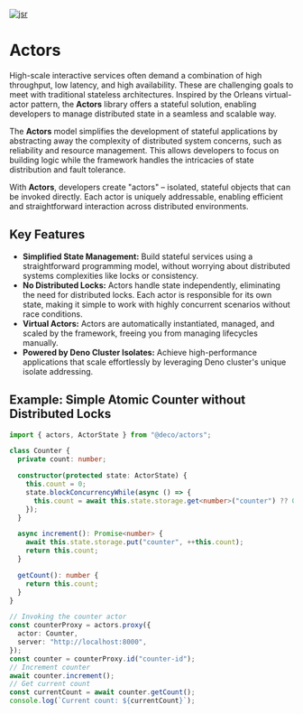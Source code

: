 <a href="https://jsr.io/@deco/actors" target="_blank"><img alt="jsr" src="https://jsr.io/badges/@deco/actors" /></a>

# Actors

High-scale interactive services often demand a combination of high throughput,
low latency, and high availability. These are challenging goals to meet with
traditional stateless architectures. Inspired by the Orleans virtual-actor
pattern, the **Actors** library offers a stateful solution, enabling developers
to manage distributed state in a seamless and scalable way.

The **Actors** model simplifies the development of stateful applications by
abstracting away the complexity of distributed system concerns, such as
reliability and resource management. This allows developers to focus on building
logic while the framework handles the intricacies of state distribution and
fault tolerance.

With **Actors**, developers create "actors" – isolated, stateful objects that
can be invoked directly. Each actor is uniquely addressable, enabling efficient
and straightforward interaction across distributed environments.

## Key Features

- **Simplified State Management:** Build stateful services using a
  straightforward programming model, without worrying about distributed systems
  complexities like locks or consistency.
- **No Distributed Locks:** Actors handle state independently, eliminating the
  need for distributed locks. Each actor is responsible for its own state,
  making it simple to work with highly concurrent scenarios without race
  conditions.
- **Virtual Actors:** Actors are automatically instantiated, managed, and scaled
  by the framework, freeing you from managing lifecycles manually.
- **Powered by Deno Cluster Isolates:** Achieve high-performance applications
  that scale effortlessly by leveraging Deno cluster's unique isolate
  addressing.

## Example: Simple Atomic Counter without Distributed Locks

```typescript
import { actors, ActorState } from "@deco/actors";

class Counter {
  private count: number;

  constructor(protected state: ActorState) {
    this.count = 0;
    state.blockConcurrencyWhile(async () => {
      this.count = await this.state.storage.get<number>("counter") ?? 0;
    });
  }

  async increment(): Promise<number> {
    await this.state.storage.put("counter", ++this.count);
    return this.count;
  }

  getCount(): number {
    return this.count;
  }
}

// Invoking the counter actor
const counterProxy = actors.proxy({
  actor: Counter,
  server: "http://localhost:8000",
});
const counter = counterProxy.id("counter-id");
// Increment counter
await counter.increment();
// Get current count
const currentCount = await counter.getCount();
console.log(`Current count: ${currentCount}`);
```
